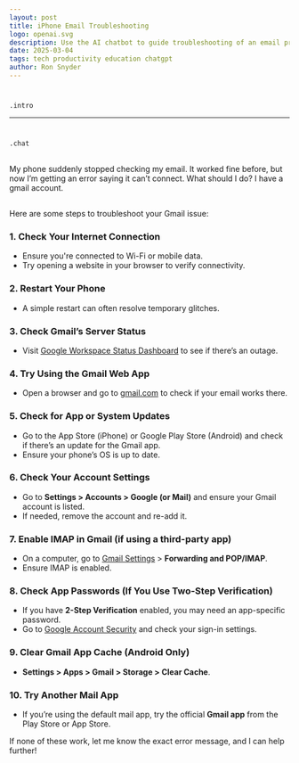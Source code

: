 ```yaml
---
layout: post
title: iPhone Email Troubleshooting
logo: openai.svg
description: Use the AI chatbot to guide troubleshooting of an email problem encountered on an iPhone.
date: 2025-03-04
tags: tech productivity education chatgpt
author: Ron Snyder
---
```


#
`.intro`

---

#
`.chat`

##

My phone suddenly stopped checking my email. It worked fine before, but now I’m getting an error saying it can’t connect. What should I do?  I have a gmail account.

##

Here are some steps to troubleshoot your Gmail issue:

### 1. **Check Your Internet Connection**
- Ensure you're connected to Wi-Fi or mobile data.
- Try opening a website in your browser to verify connectivity.

### 2. **Restart Your Phone**
- A simple restart can often resolve temporary glitches.

### 3. **Check Gmail’s Server Status**
- Visit [Google Workspace Status Dashboard](https://www.google.com/appsstatus) to see if there’s an outage.

### 4. **Try Using the Gmail Web App**
- Open a browser and go to [gmail.com](https://mail.google.com) to check if your email works there.

### 5. **Check for App or System Updates**
- Go to the App Store (iPhone) or Google Play Store (Android) and check if there’s an update for the Gmail app.
- Ensure your phone’s OS is up to date.

### 6. **Check Your Account Settings**
- Go to **Settings > Accounts > Google (or Mail)** and ensure your Gmail account is listed.
- If needed, remove the account and re-add it.

### 7. **Enable IMAP in Gmail (if using a third-party app)**
- On a computer, go to [Gmail Settings](https://mail.google.com/mail/u/0/#settings/fwdandpop) > **Forwarding and POP/IMAP**.
- Ensure IMAP is enabled.

### 8. **Check App Passwords (If You Use Two-Step Verification)**
- If you have **2-Step Verification** enabled, you may need an app-specific password.
- Go to [Google Account Security](https://myaccount.google.com/security) and check your sign-in settings.

### 9. **Clear Gmail App Cache (Android Only)**
- **Settings > Apps > Gmail > Storage > Clear Cache**.

### 10. **Try Another Mail App**
- If you’re using the default mail app, try the official **Gmail app** from the Play Store or App Store.

If none of these work, let me know the exact error message, and I can help further!